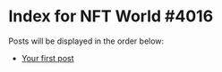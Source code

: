 # Index for NFT World #4016
Posts will be displayed in the order below:

- [Your first post](./001-first.md)

